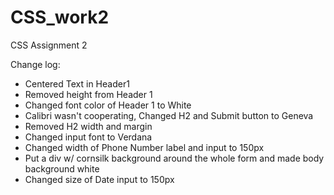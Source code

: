 # CSS_work2
CSS Assignment 2

Change log:
- Centered Text in Header1
- Removed height from Header 1
- Changed font color of Header 1 to White
- Calibri wasn't cooperating, Changed H2 and Submit button to Geneva
- Removed H2 width and margin
- Changed input font to Verdana
- Changed width of Phone Number label and input to 150px
- Put a div w/ cornsilk background around the whole form and made body background white
- Changed size of Date input to 150px